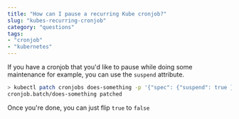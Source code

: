 ```yaml
---
title: "How can I pause a recurring Kube cronjob?"
slug: "kubes-recurring-cronjob"
category: "questions"
tags:
- "cronjob"
- "kubernetes"
---
```


If you have a cronjob that you'd like to pause while doing some maintenance for example, you can use the `suspend` attribute.

```bash
> kubectl patch cronjobs does-something -p '{"spec": {"suspend": true }}'
cronjob.batch/does-something patched
```

Once you're done, you can just flip `true` to `false`